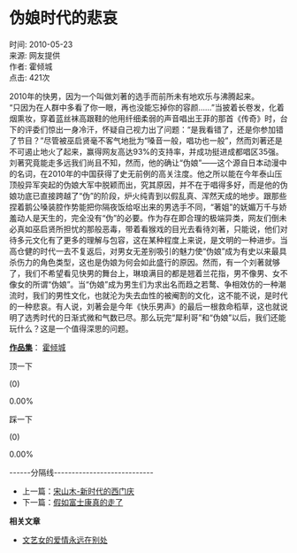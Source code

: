 # 伪娘时代的悲哀

时间: 2010-05-23  
来源: 网友提供  
作者: 霍倾城  
点击: 421次  

2010年的快男，因为一个叫做刘著的选手而前所未有地欢乐与沸腾起来。  
“只因为在人群中多看了你一眼，再也没能忘掉你的容颜……”当披着长卷发，化着烟熏妆，穿着蓝丝袜高跟鞋的他用纤细柔弱的声音唱出王菲的那首《传奇》时，台下的评委们惊出一身冷汗，怀疑自己视力出了问题：“是我看错了，还是你参加错了节目？”尽管被巫启贤毫不客气地批为“嗓音一般，唱功也一般”，然而刘著还是不可遏止地火了起来，赢得网友高达93%的支持率，并成功挺进成都唱区35强。刘著究竟能走多远我们尚且不知，然而，他的确让“伪娘”——这个源自日本动漫中的名词，在2010年的中国获得了史无前例的高关注度。他之所以能在今年泰山压顶般异军突起的伪娘大军中脱颖而出，究其原因，并不在于唱得多好，而是他的伪娘功底已直接跨越了“伪”的阶段，炉火纯青到以假乱真、浑然天成的地步。跟那些捏着鹅公嗓装腔作势能把你隔夜饭给呕出来的男选手不同，“著姐”的妩媚万千与娇羞动人是天生的，完全没有“伪”的必要。作为存在即合理的极端异类，网友们倒未必真如巫启贤所担忧的那般恶毒，带着看猴戏的目光去看待刘著，只能说，他们对待多元文化有了更多的理解与包容，这在某种程度上来说，是文明的一种进步。当高仓健的时代一去不复返后，对男女无差别吸引的魅力使“伪娘”成为有史以来最具杀伤力的角色类型，这也是伪娘为何会如此盛行的原因。然而，有一个刘著就够了，我们不希望看见快男的舞台上，琳琅满目的都是翘着兰花指，男不像男、女不像女的所谓“伪娘”。当“伪娘”成为男生们为求出名而趋之若鹜、争相效仿的一种潮流时，我们的男性文化，也就沦为失去血性的被阉割的文化，这不能不说，是时代的一种悲哀。有人说，刘著会是今年《快乐男声》的最后一根救命稻草，这也就说明了选秀时代的日渐式微和气数已尽。那么玩完“犀利哥”和“伪娘”以后，我们还能玩什么？这是一个值得深思的问题。

**[作品集](https://www.rain8.com/zuopinji/)**： [霍倾城](/zuopinji/1236/)  

顶一下

(0)

0.00%

踩一下

(0)

0.00%

------分隔线----------------------------

-   上一篇：[宋山木-新时代的西门庆](/wenzhang/2784.html)
-   下一篇：[假如富士康真的走了](/wenzhang/2822.html)

**相关文章**

-   [文艺女的爱情永远在别处](/wenzhang/3646.html)